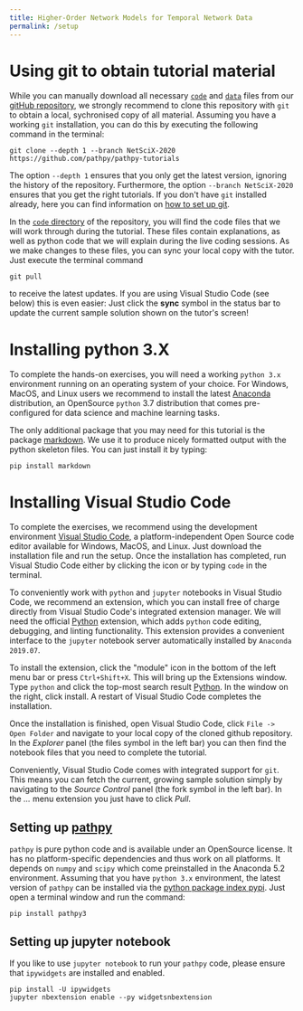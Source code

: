 ```yaml
---
title: Higher-Order Network Models for Temporal Network Data
permalink: /setup
---
```


# Using git to obtain tutorial material

While you can manually download all necessary [`code`](https://github.com/IngoScholtes/eurocss2019-tutorial/tree/master/code) and [`data`](https://github.com/IngoScholtes/eurocss2019-tutorial/tree/master/code) files from our [gitHub repository](https://github.com/pathpy/pathpy-tutorials), we strongly recommend to clone this repository with `git` to obtain a local, sychronised copy of all material. Assuming you have a working `git` installation, you can do this by executing the following command in the terminal:

```
git clone --depth 1 --branch NetSciX-2020 https://github.com/pathpy/pathpy-tutorials
```

The option `--depth 1` ensures that you only get the latest version, ignoring the history of the repository. Furthermore, the option `--branch NetSciX-2020` ensures that you get the right tutorials.  If you don't have `git` installed already, here you can find information on [how to set up git](https://help.github.com/articles/set-up-git/).

In the [`code` directory](https://github.com/IngoScholtes/eurocss2019-tutorial/tree/master/code) of the repository, you will find the code files that we will work through during the tutorial.  These files contain explanations, as well as python code that we will explain during the live coding sessions. As we make changes to these files, you can sync your local copy with the tutor. Just execute the terminal command

```
git pull
```

to receive the latest updates. If you are using Visual Studio Code (see below) this is even easier: Just click the **sync** symbol in the status bar to update the current sample solution shown on the tutor's screen!

# Installing python 3.X

To complete the hands-on exercises, you will need a working `python 3.x` environment running on an operating system of your choice. For Windows, MacOS, and Linux users we recommend to install the latest [Anaconda](https://www.anaconda.com/download/) distribution, an OpenSource `python` 3.7 distribution that comes pre-configured for data science and machine learning tasks.

The only additional package that you may need for this tutorial is the package [markdown](https://pypi.org/project/Markdown/). We use it to produce nicely formatted output with the python skeleton files. You can just install it by typing:

```
pip install markdown
```

# Installing Visual Studio Code

To complete the exercises, we recommend using the development environment [Visual Studio Code](https://code.visualstudio.com/Download), a platform-independent Open Source code editor available for Windows, MacOS, and Linux. Just download the installation file and run the setup. Once the installation has completed, run Visual Studio Code either by clicking the icon or by typing `code` in the terminal.

To conveniently work with `python` and `jupyter` notebooks in Visual Studio Code, we recommend an extension, which you can install free of charge directly from Visual Studio Code's integrated extension manager. We will need the official [Python](https://marketplace.visualstudio.com/items?itemName=ms-python.python) extension, which adds `python` code editing, debugging, and linting functionality. This extension provides a convenient interface to the `jupyter` notebook server automatically installed by `Anaconda 2019.07`.

To install the extension, click the "module" icon in the bottom of the left menu bar or press `Ctrl+Shift+X`. This will bring up the Extensions window. Type `python` and click the top-most search result [Python](https://marketplace.visualstudio.com/items?itemName=ms-python.python). In the window on the right, click install. A restart of Visual Studio Code completes the installation.

Once the installation is finished, open Visual Studio Code, click `File -> Open Folder` and navigate to your local copy of the cloned github repository. In the *Explorer* panel (the files symbol in the left bar) you can then find the notebook files that you need to complete the tutorial.

Conveniently, Visual Studio Code comes with integrated support for `git`. This means you can fetch the current, growing sample solution simply by navigating to the *Source Control* panel (the fork symbol in the left bar). In the *...* menu extension you just have to click *Pull*.

## Setting up [pathpy](http://www.pathpy.net)

`pathpy` is pure python code and is available under an OpenSource license. It has no platform-specific dependencies and thus work on all platforms.  It depends on `numpy` and `scipy` which come preinstalled in the Anaconda 5.2 environment. Assuming that you have `python 3.x` environment, the latest version of `pathpy` can be installed via the [python package index pypi](https://pypi.org/project/pathpy3/). Just open a terminal window and run the command:

```
pip install pathpy3
```

## Setting up jupyter notebook

If you like to use `jupyter notebook` to run your `pathpy` code, please ensure that `ipywidgets` are installed and enabled.

```
pip install -U ipywidgets
jupyter nbextension enable --py widgetsnbextension
```
